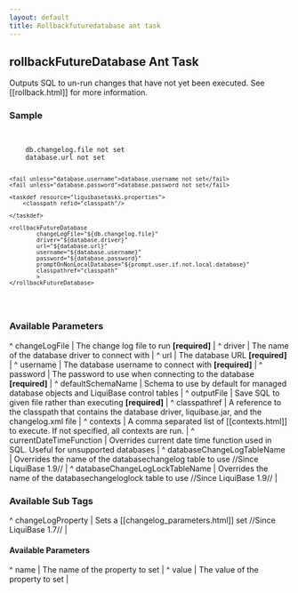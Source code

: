```yaml
---
layout: default
title: Rollbackfuturedatabase ant task
---
```


## rollbackFutureDatabase Ant Task ##

Outputs SQL to un-run changes that have not yet been executed.  See [[rollback.html]] for more information.

### Sample ###

<code xml>
<target name="rollbackFuture" depends="prepare">
    <fail unless="db.changelog.file">db.changelog.file not set</fail>
    <fail unless="database.url">database.url not set</fail>

    <fail unless="database.username">database.username not set</fail>
    <fail unless="database.password">database.password not set</fail>

    <taskdef resource="liquibasetasks.properties">
        <classpath refid="classpath"/>

    </taskdef>

    <rollbackFutureDatabase
            changeLogFile="${db.changelog.file}"
            driver="${database.driver}"
            url="${database.url}"
            username="${database.username}"
            password="${database.password}"
            promptOnNonLocalDatabase="${prompt.user.if.not.local.database}"
            classpathref="classpath"
            >
    </rollbackFutureDatabase>
</target>
</code>



### Available Parameters ###

^ changeLogFile  | The change log file to run **[required]**  | 
^ driver  | The name of the database driver to connect with  | 
^ url  | The database URL **[required]**  | 
^ username  | The database username to connect with **[required]**  | 
^ password  | The password to use when connecting to the database **[required]**  | 
^ defaultSchemaName  | Schema to use by default for managed database objects and LiquiBase control tables  |
^ outputFile  | Save SQL to given file rather than executing  **[required]**  |
^ classpathref  | A reference to the classpath that contains the database driver, liquibase.jar, and the changelog.xml file  | 
^ contexts  | A comma separated list of [[contexts.html]] to execute. If not specified, all contexts are run.  |
^ currentDateTimeFunction  | Overrides current date time function used in SQL. Useful for unsupported databases  | 
^ databaseChangeLogTableName  | Overrides the name of the databasechangelog table to use //Since LiquiBase 1.9// |
^ databaseChangeLogLockTableName  | Overrides the name of the databasechangeloglock table to use //Since LiquiBase 1.9// |

### Available Sub Tags ###
^ changeLogProperty  | Sets a [[changelog_parameters.html]] set //Since LiquiBase 1.7// |

#### Available <changeLogProperty> Parameters ####
^ name  | The name of the property to set  | 
^ value  | The value of the property to set  | 
